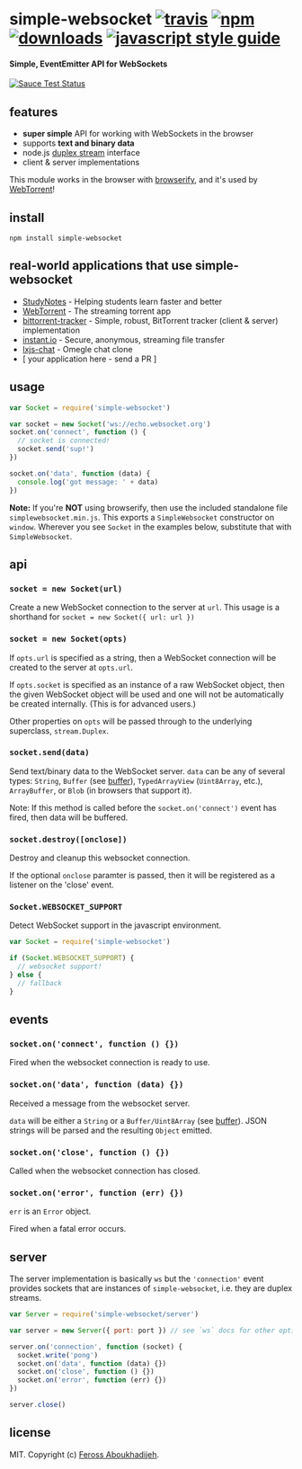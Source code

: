 # simple-websocket [![travis][travis-image]][travis-url] [![npm][npm-image]][npm-url] [![downloads][downloads-image]][downloads-url] [![javascript style guide][standard-image]][standard-url]

[travis-image]: https://img.shields.io/travis/feross/simple-websocket/master.svg
[travis-url]: https://travis-ci.org/feross/simple-websocket
[npm-image]: https://img.shields.io/npm/v/simple-websocket.svg
[npm-url]: https://npmjs.org/package/simple-websocket
[downloads-image]: https://img.shields.io/npm/dm/simple-websocket.svg
[downloads-url]: https://npmjs.org/package/simple-websocket
[standard-image]: https://img.shields.io/badge/code_style-standard-brightgreen.svg
[standard-url]: https://standardjs.com

#### Simple, EventEmitter API for WebSockets

[![Sauce Test Status](https://saucelabs.com/browser-matrix/simple-websocket.svg)](https://saucelabs.com/u/simple-websocket)

## features

- **super simple** API for working with WebSockets in the browser
- supports **text and binary data**
- node.js [duplex stream](http://nodejs.org/api/stream.html) interface
- client & server implementations

This module works in the browser with [browserify](http://browserify.org/), and it's used by [WebTorrent](http://webtorrent.io)!

## install

```
npm install simple-websocket
```

## real-world applications that use simple-websocket

- [StudyNotes](http://www.apstudynotes.org) - Helping students learn faster and better
- [WebTorrent](https://webtorrent.io) - The streaming torrent app
- [bittorrent-tracker](https://github.com/feross/bittorrent-tracker) - Simple, robust, BitTorrent tracker (client & server) implementation
- [instant.io](https://github.com/feross/instant.io) - Secure, anonymous, streaming file transfer
- [lxjs-chat](https://github.com/feross/lxjs-chat) - Omegle chat clone
- \[ your application here - send a PR \]

## usage

```js
var Socket = require('simple-websocket')

var socket = new Socket('ws://echo.websocket.org')
socket.on('connect', function () {
  // socket is connected!
  socket.send('sup!')
})

socket.on('data', function (data) {
  console.log('got message: ' + data)
})
```

**Note:** If you're **NOT** using browserify, then use the included standalone file
`simplewebsocket.min.js`. This exports a `SimpleWebsocket` constructor on `window`.
Wherever you see `Socket` in the examples below, substitute that with
`SimpleWebsocket`.

## api

### `socket = new Socket(url)`

Create a new WebSocket connection to the server at `url`. This usage is a shorthand
for `socket = new Socket({ url: url })`

### `socket = new Socket(opts)`

If `opts.url` is specified as a string, then a WebSocket connection will be created
to the server at `opts.url`.

If `opts.socket` is specified as an instance of a raw WebSocket object, then the
given WebSocket object will be used and one will not be automatically be created
internally. (This is for advanced users.)

Other properties on `opts` will be passed through to the underlying superclass,
`stream.Duplex`.

### `socket.send(data)`

Send text/binary data to the WebSocket server. `data` can be any of several types:
`String`, `Buffer` (see [buffer](https://github.com/feross/buffer)), `TypedArrayView`
(`Uint8Array`, etc.), `ArrayBuffer`, or `Blob` (in browsers that support it).

Note: If this method is called before the `socket.on('connect')` event has fired, then
data will be buffered.

### `socket.destroy([onclose])`

Destroy and cleanup this websocket connection.

If the optional `onclose` paramter is passed, then it will be registered as a listener on the 'close' event.

### `Socket.WEBSOCKET_SUPPORT`

Detect WebSocket support in the javascript environment.

```js
var Socket = require('simple-websocket')

if (Socket.WEBSOCKET_SUPPORT) {
  // websocket support!
} else {
  // fallback
}
```

## events

### `socket.on('connect', function () {})`

Fired when the websocket connection is ready to use.

### `socket.on('data', function (data) {})`

Received a message from the websocket server.

`data` will be either a `String` or a `Buffer/Uint8Array` (see [buffer](https://github.com/feross/buffer)).
JSON strings will be parsed and the resulting `Object` emitted.

### `socket.on('close', function () {})`

Called when the websocket connection has closed.

### `socket.on('error', function (err) {})`

`err` is an `Error` object.

Fired when a fatal error occurs.

## server

The server implementation is basically `ws` but the `'connection'` event provides
sockets that are instances of `simple-websocket`, i.e. they are duplex streams.

```js
var Server = require('simple-websocket/server')

var server = new Server({ port: port }) // see `ws` docs for other options

server.on('connection', function (socket) {
  socket.write('pong')
  socket.on('data', function (data) {})
  socket.on('close', function () {})
  socket.on('error', function (err) {})
})

server.close()
```

## license

MIT. Copyright (c) [Feross Aboukhadijeh](http://feross.org).
